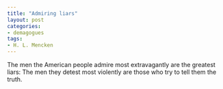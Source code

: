 ```yaml
---
title: "Admiring liars"
layout: post
categories:
- demagogues
tags:
- H. L. Mencken
---
```


The men the American people admire most extravagantly are the greatest liars: The men they detest most violently are those who try to tell them the truth.